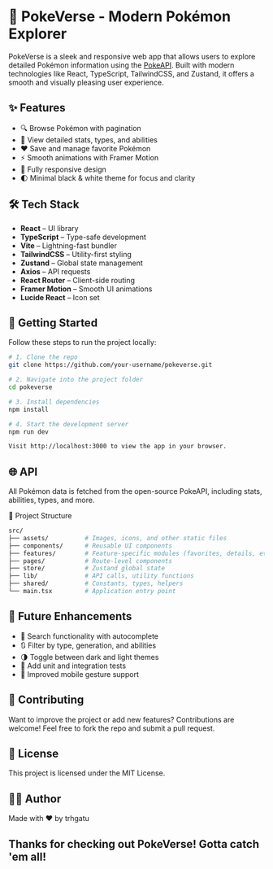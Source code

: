 # 🌌 PokeVerse - Modern Pokémon Explorer

PokeVerse is a sleek and responsive web app that allows users to explore detailed Pokémon information using the [PokeAPI](https://pokeapi.co/). Built with modern technologies like React, TypeScript, TailwindCSS, and Zustand, it offers a smooth and visually pleasing user experience.

## ✨ Features

- 🔍 Browse Pokémon with pagination
- 📄 View detailed stats, types, and abilities
- ❤️ Save and manage favorite Pokémon
- ⚡ Smooth animations with Framer Motion
- 📱 Fully responsive design
- 🌓 Minimal black & white theme for focus and clarity

## 🛠️ Tech Stack

- **React** – UI library  
- **TypeScript** – Type-safe development  
- **Vite** – Lightning-fast bundler  
- **TailwindCSS** – Utility-first styling  
- **Zustand** – Global state management  
- **Axios** – API requests  
- **React Router** – Client-side routing  
- **Framer Motion** – Smooth UI animations  
- **Lucide React** – Icon set  

## 🚀 Getting Started

Follow these steps to run the project locally:

```bash
# 1. Clone the repo
git clone https://github.com/your-username/pokeverse.git

# 2. Navigate into the project folder
cd pokeverse

# 3. Install dependencies
npm install

# 4. Start the development server
npm run dev

Visit http://localhost:3000 to view the app in your browser.
```

## 🌐 API
All Pokémon data is fetched from the open-source PokeAPI, including stats, abilities, types, and more.

📁 Project Structure
```bash
src/
├── assets/          # Images, icons, and other static files
├── components/      # Reusable UI components
├── features/        # Feature-specific modules (favorites, details, etc.)
├── pages/           # Route-level components
├── store/           # Zustand global state
├── lib/             # API calls, utility functions
├── shared/          # Constants, types, helpers
└── main.tsx         # Application entry point
```
## 🧪 Future Enhancements
- 🔎 Search functionality with autocomplete
- 🔃 Filter by type, generation, and abilities
- 🌗 Toggle between dark and light themes
- 🧪 Add unit and integration tests
- 📱 Improved mobile gesture support

## 🤝 Contributing
Want to improve the project or add new features? Contributions are welcome!
Feel free to fork the repo and submit a pull request.

## 📄 License
This project is licensed under the MIT License.

## 👨‍💻 Author
Made with ❤️ by trhgatu

## Thanks for checking out PokeVerse! Gotta catch 'em all!
